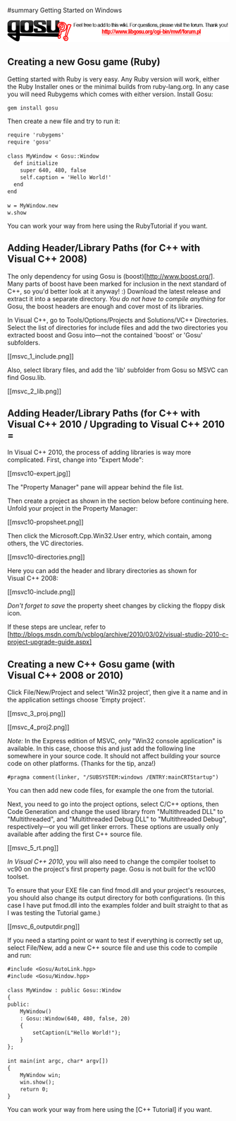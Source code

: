 #summary Getting Started on Windows

[ ![Please post feedback and additions as comments to this page and visit the boards for questions outside the scope of a single wiki page. Thank you!](board_link.png) ][boards]

## Creating a new Gosu game (Ruby)

Getting started with Ruby is very easy. Any Ruby version will work, either the Ruby Installer ones or the minimal builds from ruby-lang.org. In any case you will need Rubygems which comes with either version. Install Gosu:

    gem install gosu

Then create a new file and try to run it:

    require 'rubygems'
    require 'gosu'

    class MyWindow < Gosu::Window
      def initialize
        super 640, 480, false
        self.caption = 'Hello World!'
      end
    end

    w = MyWindow.new
    w.show

You can work your way from here using the RubyTutorial if you want.

## Adding Header/Library Paths (for C++ with Visual C++ 2008)

The only dependency for using Gosu is (boost)[http://www.boost.org/]. Many parts of boost have been marked for inclusion in the next standard of C++, so you'd better look at it anyway! :) Download the latest release and extract it into a separate directory. *You do not have to compile anything* for Gosu, the boost headers are enough and cover most of its libraries.

In Visual C++, go to Tools/Options/Projects and Solutions/VC++ Directories. Select the list of directories for include files and add the two directories you extracted boost and Gosu into—not the contained 'boost' or 'Gosu' subfolders.

[[msvc_1_include.png]]

Also, select library files, and add the 'lib' subfolder from Gosu so MSVC can find Gosu.lib.

[[msvc_2_lib.png]]

## Adding Header/Library Paths (for C++ with Visual C++ 2010 / Upgrading to Visual C++ 2010 =

In Visual C++ 2010, the process of adding libraries is way more complicated. First, change into "Expert Mode":

[[msvc10-expert.jpg]]

The "Property Manager" pane will appear behind the file list.

Then create a project as shown in the section below before continuing here. Unfold your project in the Property Manager:

[[msvc10-propsheet.png]]

Then click the Microsoft.Cpp.Win32.User entry, which contain, among others, the VC directories.

[[msvc10-directories.png]]

Here you can add the header and library directories as shown for Visual C++ 2008:

[[msvc10-include.png]]

*Don't forget to save* the property sheet changes by clicking the floppy disk icon.

If these steps are unclear, refer to [http://blogs.msdn.com/b/vcblog/archive/2010/03/02/visual-studio-2010-c-project-upgrade-guide.aspx]

## Creating a new C++ Gosu game (with Visual C++ 2008 or 2010)

Click File/New/Project and select 'Win32 project', then give it a name and in the application settings choose 'Empty project'.

[[msvc_3_proj.png]]

[[msvc_4_proj2.png]]

*Note:* In the Express edition of MSVC, only "Win32 console application" is available. In this case, choose this and just add the following line somewhere in your source code. It should not affect building your source code on other platforms. (Thanks for the tip, anza!)

    #pragma comment(linker, "/SUBSYSTEM:windows /ENTRY:mainCRTStartup")

You can then add new code files, for example the one from the tutorial.

Next, you need to go into the project options, select C/C++ options, then Code Generation and change the used library from "Multithreaded DLL" to "Multithreaded", and "Multithreaded Debug DLL" to "Multithreaded Debug", respectively—or you will get linker errors. These options are usually only available after adding the first C++ source file.

[[msvc_5_rt.png]]

*In Visual C++ 2010*, you will also need to change the compiler toolset to vc90 on the project's first property page. Gosu is not built for the vc100 toolset.

To ensure that your EXE file can find fmod.dll and your project's resources, you should also change its output directory for both configurations. (In this case I have put fmod.dll into the examples folder and built straight to that as I was testing the Tutorial game.)

[[msvc_6_outputdir.png]]

If you need a starting point or want to test if everything is correctly set up, select File/New, add a new C++ source file and use this code to compile and run:

    #include <Gosu/AutoLink.hpp>
    #include <Gosu/Window.hpp>

    class MyWindow : public Gosu::Window
    {
    public:
        MyWindow()
        : Gosu::Window(640, 480, false, 20)
        {
            setCaption(L"Hello World!");
        }
    };

    int main(int argc, char* argv[])
    {
        MyWindow win;
        win.show();
        return 0;
    }

You can work your way from here using the [C++ Tutorial] if you want.

[boards]: http://www.libgosu.org/cgi-bin/mwf/forum.pl "Gosu Boards"
